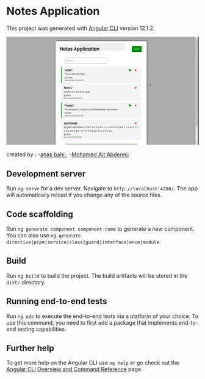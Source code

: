 # Notes Application

This project was generated with [Angular CLI](https://github.com/angular/angular-cli) version 12.1.2.


![ezgif com-optimize](https://github.com/anassfresco/note-angular/blob/main/src/app/24s.gif)


created by :
-[anas bahi ](https://github.com/anassfresco) ;
-[Mohamed Ait Abdenni](https://github.com/iota00);

## Development server

Run `ng serve` for a dev server. Navigate to `http://localhost:4200/`. The app will automatically reload if you change any of the source files.

## Code scaffolding

Run `ng generate component component-name` to generate a new component. You can also use `ng generate directive|pipe|service|class|guard|interface|enum|module`.

## Build

Run `ng build` to build the project. The build artifacts will be stored in the `dist/` directory.

## Running end-to-end tests

Run `ng e2e` to execute the end-to-end tests via a platform of your choice. To use this command, you need to first add a package that implements end-to-end testing capabilities.

## Further help

To get more help on the Angular CLI use `ng help` or go check out the [Angular CLI Overview and Command Reference](https://angular.io/cli) page.
